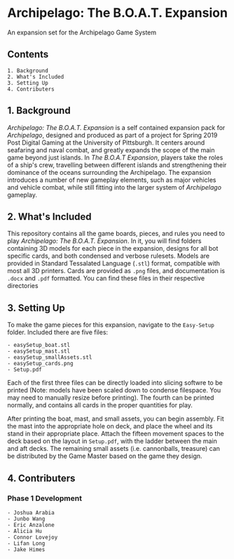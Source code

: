 # **Archipelago: The B.O.A.T. Expansion**
An expansion set for the Archipelago Game System

## Contents
	
	1. Background
	2. What's Included
	3. Setting Up
	4. Contributers

## 1. Background

*Archipelago: The B.O.A.T. Expansion* is a self contained expansion pack for *Archipelago*, designed and produced as part of a project for Spring 2019 Post Digital Gaming at the University of Pittsburgh. It centers around seafaring and naval combat, and greatly expands the scope of the main game beyond just islands. In *The B.O.A.T Expansion*, players take the roles of a ship's crew, travelling between different islands and strengthening their dominance of the oceans surrounding the Archipelago. The expansion introduces a number of new gameplay elements, such as major vehicles and vehicle combat, while still fitting into the larger system of *Archipelago* gameplay.

## 2. What's Included

This repository contains all the game boards, pieces, and rules you need to play *Archipelago: The B.O.A.T. Expansion*. In it, you will find folders containing 3D models for each piece in the expansion, designs for all bot specific cards, and both condensed and verbose rulesets. Models are provided in Standard Tessalated Language (`.stl`) format, compatible with most all 3D printers. Cards are provided as `.png` files, and documentation is `.docx` and `.pdf` formatted. You can find these files in their respective directories

## 3. Setting Up

To make the game pieces for this expansion, navigate to the `Easy-Setup` folder. Included there are five files:

	- easySetup_boat.stl
	- easySetup_mast.stl
	- easySetup_smallAssets.stl
	- easySetup_cards.png
	- Setup.pdf

Each of the first three files can be directly loaded into slicing softwre to be printed (Note: models have been scaled down to condense filespace. You may need to manually resize before printing). The fourth can be printed normally, and contains all cards in the proper quantities for play.

After printing the boat, mast, and small assets, you can begin assembly. Fit the mast into the appropriate hole on deck, and place the wheel and its stand in their appropriate place. Attach the fifteen movement spaces to the deck based on the layout in `Setup.pdf`, with the ladder between the main and aft decks. The remaining small assets (i.e. cannonballs, treasure) can be distributed by the Game Master based on the game they design.

## 4. Contributers

### Phase 1 Development
	
	- Joshua Arabia
	- Junbo Wang
	- Eric Anzalone
	- Alicia Hu
	- Connor Lovejoy
	- Lifan Long
	- Jake Himes

